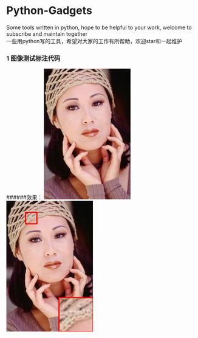 # Python-Gadgets
Some tools written in python, hope to be helpful to your work, welcome to subscribe and maintain together  
一些用python写的工具，希望对大家的工作有所帮助，欢迎star和一起维护


### 1 图像测试标注代码
######效果：
![image](https://github.com/wen-jie-yuan/Python-Gadgets/blob/master/%E5%9B%BE%E5%83%8F%E6%B5%8B%E8%AF%95%E6%A0%87%E6%B3%A8%E4%BB%A3%E7%A0%81Python%E7%89%88/woman_GT.bmp)
![image](https://github.com/wen-jie-yuan/Python-Gadgets/blob/master/%E5%9B%BE%E5%83%8F%E6%B5%8B%E8%AF%95%E6%A0%87%E6%B3%A8%E4%BB%A3%E7%A0%81Python%E7%89%88/output.png)

